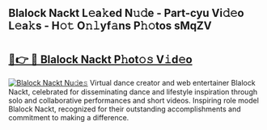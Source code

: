 ## Blalock Nackt L𝚎a𝚔ed N𝚞𝚍e - Part-cyu Vi𝚍𝚎o L𝚎a𝚔s - H𝚘𝚝 O𝚗𝚕yf𝚊ns P𝚑𝚘tos sMqZV

# <h2><a href="http://kfconwj.oniu.top/?m=Blalock+Nackt">🔗👉 🔴 Blalock Nackt P𝚑ot𝚘𝚜 V𝚒d𝚎o</a></h2>

[![Blalock Nackt Nu𝚍e𝚜](https://i.imgur.com/0qMVB7G.gif)](http://kfconwj.oniu.top/?m=Blalock+Nackt)
Virtual dance creator and web entertainer Blalock Nackt, celebrated for disseminating dance and lifestyle inspiration through solo and collaborative performances and short videos. Inspiring role model Blalock Nackt, recognized for their outstanding accomplishments and commitment to making a difference.  
